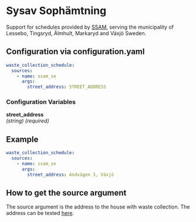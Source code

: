 # Sysav Sophämtning

Support for schedules provided by [SSAM](https://ssam.se/mitt-ssam/hamtdagar.html), serving the municipality of Lessebo, Tingsryd, Älmhult, Markaryd and Växjö Sweden.

## Configuration via configuration.yaml

```yaml
waste_collection_schedule:
  sources:
    - name: ssam_se
      args:
        street_address: STREET_ADDRESS
```

### Configuration Variables

**street_address**  
*(string) (required)*

## Example

```yaml
waste_collection_schedule:
  sources:
    - name: ssam_se
      args:
        street_address: Andvägen 3, Växjö
```

## How to get the source argument

The source argument is the address to the house with waste collection. The address can be tested [here](https://ssam.se/mitt-ssam/hamtdagar.html).
